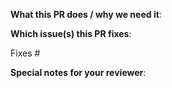 <!--  Thanks for sending a pull request! Here are some tips for you:

1. If this is your first pull request, please read our contributor guidelines in the https://github.com/garden-io/garden/blob/main/CONTRIBUTING.md file.
2. Please label this pull request according to what type of issue you are addressing (see "What type of PR is this?" below)
3. Ensure you have added or run the appropriate tests for your PR.
4. If the PR is unfinished, add `WIP:` at the beginning of the title or use the GitHub Draft PR feature.
5. Please add at least two reviewers to the PR. Currently active maintainers are: @edvald, @thsig, @eysi09, @stefreak, @TimBeyer, and @vvagaytsev.
-->

**What this PR does / why we need it**:

**Which issue(s) this PR fixes**:

Fixes #

**Special notes for your reviewer**:
